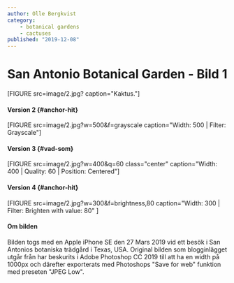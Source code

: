 ```yaml
---
author: Olle Bergkvist
category:
    - botanical gardens
    - cactuses
published: "2019-12-08"
---
```


# San Antonio Botanical Garden - Bild 1

[FIGURE src=image/2.jpg? caption="Kaktus."]

<!--more-->

#### Version 2 {#anchor-hit}

[FIGURE src=image/2.jpg?w=500&f=grayscale caption="Width: 500 | Filter: Grayscale"]

#### Version 3 {#vad-som}

[FIGURE src=image/2.jpg?w=400&q=60 class="center" caption="Width: 400 | Quality: 60 | Position: Centered"]

#### Version 4 {#anchor-hit}

[FIGURE src=image/2.jpg?w=300&f=brightness,80 caption="Width: 300 | Filter: Brighten with value: 80" ]

#### Om bilden

Bilden togs med en Apple iPhone SE den 27 Mars 2019 vid ett besök i San Antonios botaniska trädgård i Texas, USA.
Original bilden som blogginlägget utgår från har beskurits i Adobe Photoshop CC 2019 till att ha en width på 1000px och därefter exporterats med Photoshops
"Save for web" funktion med preseten "JPEG Low".
